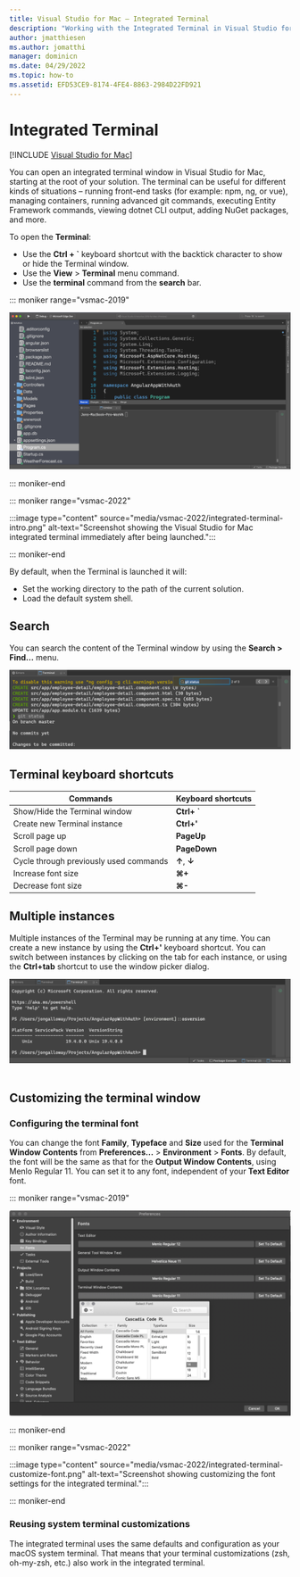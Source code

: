 ```yaml
---
title: Visual Studio for Mac – Integrated Terminal
description: "Working with the Integrated Terminal in Visual Studio for Mac."
author: jmatthiesen
ms.author: jomatthi
manager: dominicn
ms.date: 04/29/2022
ms.topic: how-to
ms.assetid: EFD53CE9-8174-4FE4-8863-2984D22FD921
---
```

# Integrated Terminal

 [!INCLUDE [Visual Studio for Mac](~/includes/applies-to-version/vs-mac-only.md)]

You can open an integrated terminal window in Visual Studio for Mac, starting at the root of your solution. The terminal can be useful for different kinds of situations – running front-end tasks (for example: npm, ng, or vue), managing containers, running advanced git commands, executing Entity Framework commands, viewing dotnet CLI output, adding NuGet packages, and more. 

To open the **Terminal**:
- Use the **Ctrl + `** keyboard shortcut with the backtick character to show or hide the Terminal window.
- Use the **View** > **Terminal** menu command.
- Use the **terminal** command from the **search** bar.

::: moniker range="vsmac-2019"

![*The Visual Studio for Mac integrated terminal immediately after being launched.*](media/integrated-terminal-intro.png)

::: moniker-end

::: moniker range="vsmac-2022"

:::image type="content" source="media/vsmac-2022/integrated-terminal-intro.png" alt-text="Screenshot showing the Visual Studio for Mac integrated terminal immediately after being launched.":::

::: moniker-end

By default, when the Terminal is launched it will:
- Set the working directory to the path of the current solution.
- Load the default system shell.

## Search
You can search the content of the Terminal window by using the **Search > Find...** menu.

![*Search experience in the Visual Studio for Mac Integrated Terminal*](media/integrated-terminal-search.png)

## Terminal keyboard shortcuts
|Commands|Keyboard shortcuts|
|-|-|
|Show/Hide the Terminal window|**Ctrl+ `**|
|Create new Terminal instance|**Ctrl+'**|
|Scroll page up|**PageUp**|
|Scroll page down|**PageDown**|
|Cycle through previously used commands|**↑**, **↓**|
|Increase font size|**⌘+**|
|Decrease font size|**⌘-**|

## Multiple instances
Multiple instances of the Terminal may be running at any time. You can create a new instance by using the **Ctrl+'** keyboard shortcut. You can switch between instances by clicking on the tab for each instance, or using the **Ctrl+tab** shortcut to use the window picker dialog.

![*Multiple terminal instances in Visual Studio for Mac*](media/integrated-terminal-multiple-instances.png) 

## Customizing the terminal window

### Configuring the terminal font

You can change the font **Family**, **Typeface** and **Size** used for the **Terminal Window Contents** from **Preferences...** > **Environment** > **Fonts**. By default, the font will be the same as that for the **Output Window Contents**, using Menlo Regular 11. You can set it to any font, independent of your **Text Editor** font.

::: moniker range="vsmac-2019"

![*Customizing the font settings for the integrated terminal*](media/integrated-terminal-change-font.png)

::: moniker-end

::: moniker range="vsmac-2022"

:::image type="content" source="media/vsmac-2022/integrated-terminal-customize-font.png" alt-text="Screenshot showing customizing the font settings for the integrated terminal.":::

::: moniker-end

### Reusing system terminal customizations

The integrated terminal uses the same defaults and configuration as your macOS system terminal. That means that your terminal customizations (zsh, oh-my-zsh, etc.) also work in the integrated terminal.
